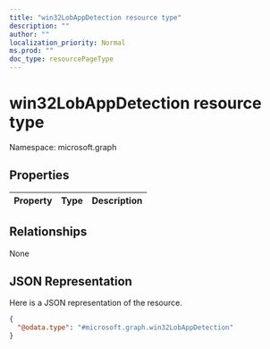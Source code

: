 ```yaml
---
title: "win32LobAppDetection resource type"
description: ""
author: ""
localization_priority: Normal
ms.prod: ""
doc_type: resourcePageType
---
```


# win32LobAppDetection resource type


Namespace: microsoft.graph



## Properties
|Property|Type|Description|
|:---|:---|:---|

## Relationships
None

## JSON Representation
Here is a JSON representation of the resource.
<!-- {
  "blockType": "resource",
  "@odata.type": "microsoft.graph.win32LobAppDetection"
}
-->
``` json
{
  "@odata.type": "#microsoft.graph.win32LobAppDetection"
}
```

